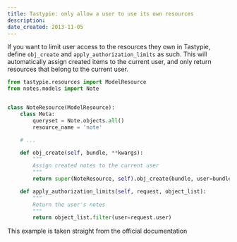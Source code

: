 ```yaml
---
title: Tastypie: only allow a user to use its own resources
description: 
date_created: 2013-11-05
---
```


If you want to limit user access to the resources they own in Tastypie, define `obj_create` and `apply_authorization_limits` as such. This will automatically assign created items to the current user, and only return resources that belong to the current user.

```python
from tastypie.resources import ModelResource
from notes.models import Note


class NoteResource(ModelResource):
    class Meta:
        queryset = Note.objects.all()
        resource_name = 'note'

    # ...

    def obj_create(self, bundle, **kwargs):
        """
        Assign created notes to the current user
        """
        return super(NoteResource, self).obj_create(bundle, user=bundle.request.user)

    def apply_authorization_limits(self, request, object_list):
        """
        Return the user's notes
        """
        return object_list.filter(user=request.user)
```

This example is taken straight from the official documentation

